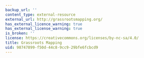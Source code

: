 ```yaml
---
backup_url: ''
content_type: external-resource
external_url: http://grassrootsmapping.org/
has_external_licence_warning: true
has_external_license_warning: true
is_broken: ''
license: https://creativecommons.org/licenses/by-nc-sa/4.0/
title: Grassroots Mapping
uid: 98747899-f50d-44c8-9cc9-29bfe6fcbcd9
---
```

